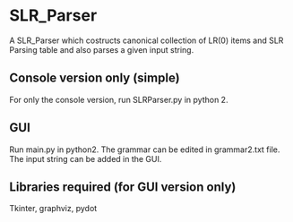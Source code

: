 # SLR_Parser
A SLR_Parser which costructs canonical collection of LR(0) items and SLR Parsing table and also parses a given input string. 

## Console version only (simple)
For only the console version, run SLRParser.py in python 2.

## GUI
Run main.py in python2. The grammar can be edited in grammar2.txt file. The input string can be added in the GUI. 

## Libraries required (for GUI version only)
Tkinter, graphviz, pydot


